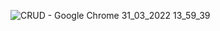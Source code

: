 ![CRUD - Google Chrome 31_03_2022 13_59_39](https://user-images.githubusercontent.com/98280362/160996947-b2d99a9e-e2bf-4600-8d5a-9d1f39db58a6.png)

